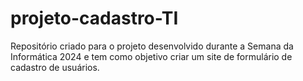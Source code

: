 # projeto-cadastro-TI
Repositório criado para o projeto desenvolvido durante a Semana da Informática 2024 e tem como objetivo criar um site de formulário de cadastro de usuários.
